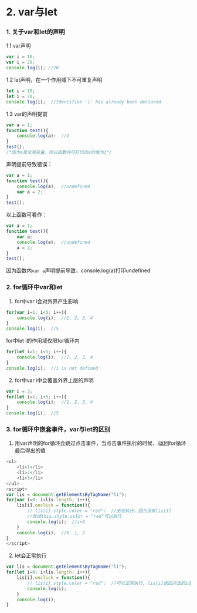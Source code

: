 
# 2. var与let
### 1. 关于var和let的声明
1.1 var声明
```js
var i = 10;
var i = 20;
console.log(i); //20
```
1.2 let声明，在一个作用域下不可重复声明
```js
let i = 10;
let i = 20;
console.log(i);  //Identifier 'i' has already been declared
```
1.3 var的声明提前
```js
var a = 1;
function test(){
    console.log(a);  //1
}
test();
/*因为a是全局变量，所以函数内可打印出a的值为1*/
```
声明提前导致错误：
```js
var a = 1;
function test(){
    console.log(a);  //undefined
    var a = 2;
}
test();
```
以上函数可看作：
```js
var a = 1;
function test(){
    var a;
    console.log(a);  //undefined
    a = 2;
}
test();
```
因为函数内`var a`声明提前导致，console.log(a)打印undefined

### 2. for循环中var和let
1) for中var i会对外界产生影响
```js
for(var i=1; i<5; i++){
    console.log(i);  //1, 2, 3, 4
}
console.log(i);  //5  
```
for中let i的作用域仅限for循环内
```js
for(let i=1; i<5; i++){
    console.log(i);  //1, 2, 3, 4
}
console.log(i);  //i is not defined
```
    
2) for中var i中会覆盖外界上层的声明
```js
var i = 3;  
for(let i=1; i<5; i++){
    console.log(i);  //1, 2, 3, 4
}
console.log(i);  //5
```
    
### 3. for循环中嵌套事件，var与let的区别
1. 用var声明的for循环会跳过点击事件，当点击事件执行的时候，i返回for循环最后得出的值
```js
<ul>
    <li>1</li>
    <li>2</li>
    <li>3</li>
</ul>
<script>
var lis = document.getElementsByTagName("li");
for(var i=0; i<lis.length; i++){
    lis[i].onclick = function(){
        // lis[i].style.color = "red";  //无法执行，因为没有lis[3]
        //改成this.style.color = "red"可以执行
        console.log(i);  //i=3
    }
    console.log(i);  //0, 1, 2
}
</script>
```
2. let会正常执行
```js
var lis = document.getElementsByTagName("li");
for(let i=0; i<lis.length; i++){
    lis[i].onclick = function(){
        // lis[i].style.color = "red";  //可以正常执行, lis[i]返回点击的i值
        console.log(i);
    }
    console.log(i);
}
```